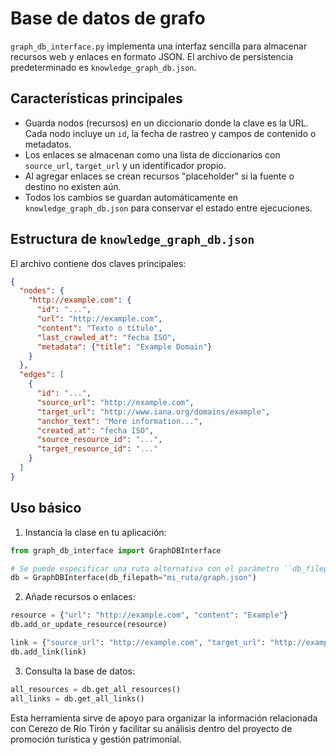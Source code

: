# Base de datos de grafo

`graph_db_interface.py` implementa una interfaz sencilla para almacenar recursos web y enlaces en formato JSON. El archivo de persistencia predeterminado es `knowledge_graph_db.json`.

## Características principales
- Guarda nodos (recursos) en un diccionario donde la clave es la URL. Cada nodo incluye un `id`, la fecha de rastreo y campos de contenido o metadatos.
- Los enlaces se almacenan como una lista de diccionarios con `source_url`, `target_url` y un identificador propio.
- Al agregar enlaces se crean recursos "placeholder" si la fuente o destino no existen aún.
- Todos los cambios se guardan automáticamente en `knowledge_graph_db.json` para conservar el estado entre ejecuciones.

## Estructura de `knowledge_graph_db.json`
El archivo contiene dos claves principales:

```json
{
  "nodes": {
    "http://example.com": {
      "id": "...",
      "url": "http://example.com",
      "content": "Texto o título",
      "last_crawled_at": "fecha ISO",
      "metadata": {"title": "Example Domain"}
    }
  },
  "edges": [
    {
      "id": "...",
      "source_url": "http://example.com",
      "target_url": "http://www.iana.org/domains/example",
      "anchor_text": "More information...",
      "created_at": "fecha ISO",
      "source_resource_id": "...",
      "target_resource_id": "..."
    }
  ]
}
```

## Uso básico
1. Instancia la clase en tu aplicación:

```python
from graph_db_interface import GraphDBInterface

# Se puede especificar una ruta alternativa con el parámetro ``db_filepath``
db = GraphDBInterface(db_filepath="mi_ruta/graph.json")
```

2. Añade recursos o enlaces:

```python
resource = {"url": "http://example.com", "content": "Example"}
db.add_or_update_resource(resource)

link = {"source_url": "http://example.com", "target_url": "http://example.net", "anchor_text": "Ejemplo"}
db.add_link(link)
```

3. Consulta la base de datos:

```python
all_resources = db.get_all_resources()
all_links = db.get_all_links()
```

Esta herramienta sirve de apoyo para organizar la información relacionada con Cerezo de Río Tirón y facilitar su análisis dentro del proyecto de promoción turística y gestión patrimonial.
